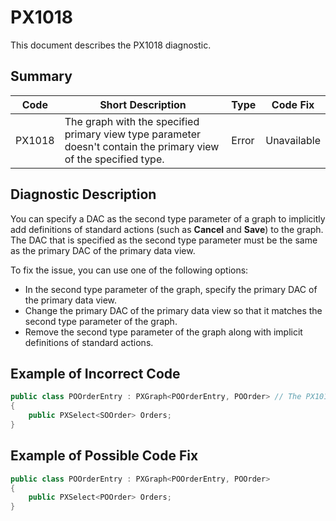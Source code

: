 # PX1018
This document describes the PX1018 diagnostic.

## Summary

| Code   | Short Description                                                                                                | Type  | Code Fix    | 
| ------ | ---------------------------------------------------------------------------------------------------------------- | ----- | ----------- | 
| PX1018 | The graph with the specified primary view type parameter doesn't contain the primary view of the specified type. | Error | Unavailable |

## Diagnostic Description
You can specify a DAC as the second type parameter of a graph to implicitly add definitions of standard actions (such as **Cancel** and **Save**) to the graph. The DAC that is specified as the second type parameter must be the same as the primary DAC of the primary data view.

To fix the issue, you can use one of the following options:
 - In the second type parameter of the graph, specify the primary DAC of the primary data view.
 - Change the primary DAC of the primary data view so that it matches the second type parameter of the graph.
 - Remove the second type parameter of the graph along with implicit definitions of standard actions.

## Example of Incorrect Code

```C#
public class POOrderEntry : PXGraph<POOrderEntry, POOrder> // The PX1018 error is displayed for this line.
{
    public PXSelect<SOOrder> Orders;
}
```

## Example of Possible Code Fix

```C#
public class POOrderEntry : PXGraph<POOrderEntry, POOrder>
{
    public PXSelect<POOrder> Orders;
}
```